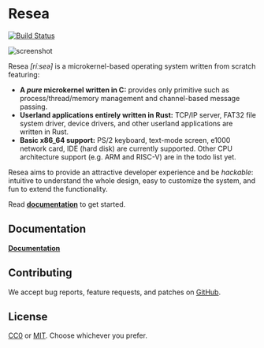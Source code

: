 Resea
=====
[![Build Status](https://travis-ci.com/nuta/resea.svg?branch=master)](https://travis-ci.com/nuta/resea)


![screenshot](https://seiya.me/resea/screenshot.png)

Resea *[ríːseə]* is a microkernel-based operating system written from scratch featuring:

- **A *pure* microkernel written in C:** provides only primitive such as
  process/thread/memory management and channel-based message passing.
- **Userland applications entirely written in Rust:** TCP/IP server,
  FAT32 file system driver, device drivers, and other userland applications are written in Rust.
- **Basic x86_64 support:** PS/2 keyboard, text-mode screen, e1000 network card, IDE (hard disk)
  are currently supported. Other CPU architecture support (e.g. ARM and RISC-V) are in the todo list yet.

Resea aims to provide an attractive developer experience and be *hackable*:
intuitive to understand the whole design, easy to customize the system, and fun to extend the functionality.

Read **[documentation](https://seiya.me/resea/docs)** to get started.

Documentation
-------------
**[Documentation](https://seiya.me/resea/docs)**

Contributing
------------
We accept bug reports, feature requests, and patches on [GitHub](https://github.com/nuta/resea).

License
-------
[CC0](https://creativecommons.org/publicdomain/zero/1.0/) or [MIT](https://opensource.org/licenses/MIT). Choose whichever you prefer.
